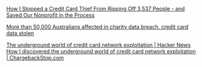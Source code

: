 
[How I Stopped a Credit Card Thief From Ripping Off 3,537 People - and Saved Our Nonprofit in the Process](https://www.freecodecamp.org/news/stopping-credit-card-fraud-and-saving-our-nonprofit)

[More than 50,000 Australians affected in charity data breach, credit card data stolen](https://www.abc.net.au/news/2023-08-27/australian-charities-impacted-by-pareto-phone-data-breach/102777740)

[The underground world of credit card network exploitation | Hacker News](https://news.ycombinator.com/item?id=36971888)
[How I discovered the underground world of credit card network exploitation | ChargebackStop.com](https://www.chargebackstop.com/blog/card-networks-exploitation)
